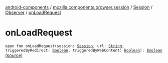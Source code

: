 [android-components](../../../index.md) / [mozilla.components.browser.session](../../index.md) / [Session](../index.md) / [Observer](index.md) / [onLoadRequest](./on-load-request.md)

# onLoadRequest

`open fun onLoadRequest(session: `[`Session`](../index.md)`, url: `[`String`](https://kotlinlang.org/api/latest/jvm/stdlib/kotlin/-string/index.html)`, triggeredByRedirect: `[`Boolean`](https://kotlinlang.org/api/latest/jvm/stdlib/kotlin/-boolean/index.html)`, triggeredByWebContent: `[`Boolean`](https://kotlinlang.org/api/latest/jvm/stdlib/kotlin/-boolean/index.html)`): `[`Boolean`](https://kotlinlang.org/api/latest/jvm/stdlib/kotlin/-boolean/index.html) [(source)](https://github.com/mozilla-mobile/android-components/blob/master/components/browser/session/src/main/java/mozilla/components/browser/session/Session.kt#L83)